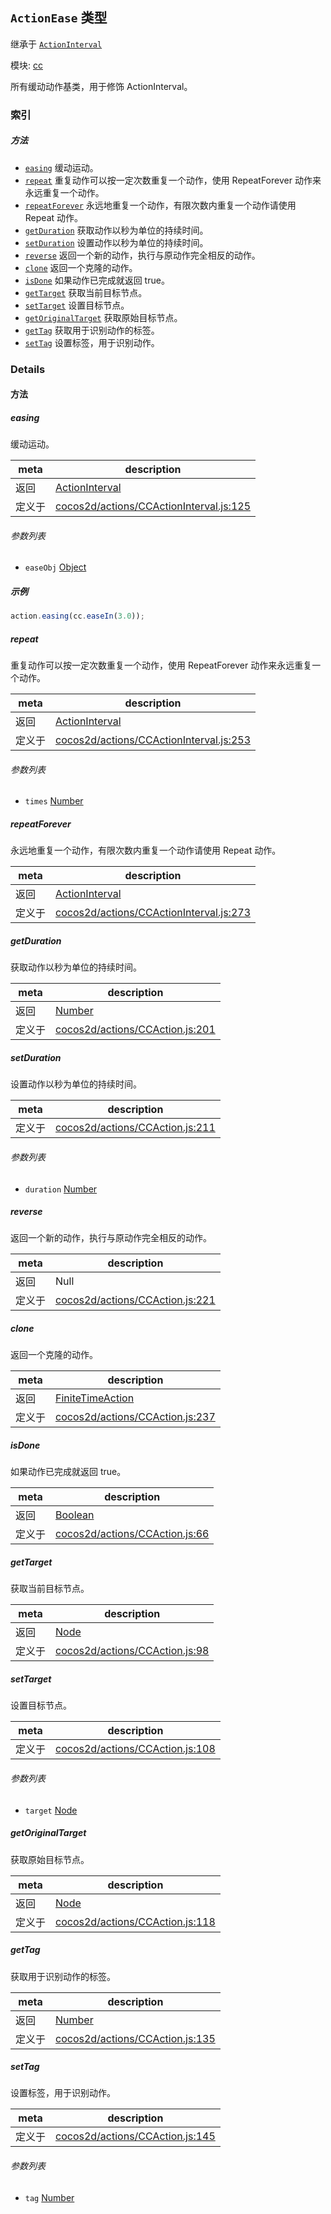 ## `ActionEase` 类型

继承于 [`ActionInterval`](ActionInterval.md)


模块: [cc](../modules/cc.md)


所有缓动动作基类，用于修饰 ActionInterval。


### 索引



##### 方法

  - [`easing`](#easing) 缓动运动。
  - [`repeat`](#repeat) 重复动作可以按一定次数重复一个动作，使用 RepeatForever 动作来永远重复一个动作。
  - [`repeatForever`](#repeatforever) 永远地重复一个动作，有限次数内重复一个动作请使用 Repeat 动作。
  - [`getDuration`](#getduration) 获取动作以秒为单位的持续时间。
  - [`setDuration`](#setduration) 设置动作以秒为单位的持续时间。
  - [`reverse`](#reverse) 返回一个新的动作，执行与原动作完全相反的动作。
  - [`clone`](#clone) 返回一个克隆的动作。
  - [`isDone`](#isdone) 如果动作已完成就返回 true。
  - [`getTarget`](#gettarget) 获取当前目标节点。
  - [`setTarget`](#settarget) 设置目标节点。
  - [`getOriginalTarget`](#getoriginaltarget) 获取原始目标节点。
  - [`getTag`](#gettag) 获取用于识别动作的标签。
  - [`setTag`](#settag) 设置标签，用于识别动作。



### Details




<!-- Method Block -->
#### 方法


##### easing

缓动运动。

| meta | description |
|------|-------------|
| 返回 | <a href="../classes/ActionInterval.html" class="crosslink">ActionInterval</a> 
| 定义于 | [cocos2d/actions/CCActionInterval.js:125](https://github.com/cocos-creator/engine/blob/111da455d089e3000f670eed24ff5172a3488245/cocos2d/actions/CCActionInterval.js#L125) |

###### 参数列表
- `easeObj` <a href="https://developer.mozilla.org/en/JavaScript/Reference/Global_Objects/Object" class="crosslink external" target="_blank">Object</a> 

##### 示例

```js
action.easing(cc.easeIn(3.0));
```

##### repeat

重复动作可以按一定次数重复一个动作，使用 RepeatForever 动作来永远重复一个动作。

| meta | description |
|------|-------------|
| 返回 | <a href="../classes/ActionInterval.html" class="crosslink">ActionInterval</a> 
| 定义于 | [cocos2d/actions/CCActionInterval.js:253](https://github.com/cocos-creator/engine/blob/111da455d089e3000f670eed24ff5172a3488245/cocos2d/actions/CCActionInterval.js#L253) |

###### 参数列表
- `times` <a href="https://developer.mozilla.org/en/JavaScript/Reference/Global_Objects/Number" class="crosslink external" target="_blank">Number</a> 


##### repeatForever

永远地重复一个动作，有限次数内重复一个动作请使用 Repeat 动作。

| meta | description |
|------|-------------|
| 返回 | <a href="../classes/ActionInterval.html" class="crosslink">ActionInterval</a> 
| 定义于 | [cocos2d/actions/CCActionInterval.js:273](https://github.com/cocos-creator/engine/blob/111da455d089e3000f670eed24ff5172a3488245/cocos2d/actions/CCActionInterval.js#L273) |



##### getDuration

获取动作以秒为单位的持续时间。

| meta | description |
|------|-------------|
| 返回 | <a href="https://developer.mozilla.org/en/JavaScript/Reference/Global_Objects/Number" class="crosslink external" target="_blank">Number</a> 
| 定义于 | [cocos2d/actions/CCAction.js:201](https://github.com/cocos-creator/engine/blob/111da455d089e3000f670eed24ff5172a3488245/cocos2d/actions/CCAction.js#L201) |



##### setDuration

设置动作以秒为单位的持续时间。

| meta | description |
|------|-------------|
| 定义于 | [cocos2d/actions/CCAction.js:211](https://github.com/cocos-creator/engine/blob/111da455d089e3000f670eed24ff5172a3488245/cocos2d/actions/CCAction.js#L211) |

###### 参数列表
- `duration` <a href="https://developer.mozilla.org/en/JavaScript/Reference/Global_Objects/Number" class="crosslink external" target="_blank">Number</a> 


##### reverse

返回一个新的动作，执行与原动作完全相反的动作。

| meta | description |
|------|-------------|
| 返回 | Null 
| 定义于 | [cocos2d/actions/CCAction.js:221](https://github.com/cocos-creator/engine/blob/111da455d089e3000f670eed24ff5172a3488245/cocos2d/actions/CCAction.js#L221) |



##### clone

返回一个克隆的动作。

| meta | description |
|------|-------------|
| 返回 | <a href="../classes/FiniteTimeAction.html" class="crosslink">FiniteTimeAction</a> 
| 定义于 | [cocos2d/actions/CCAction.js:237](https://github.com/cocos-creator/engine/blob/111da455d089e3000f670eed24ff5172a3488245/cocos2d/actions/CCAction.js#L237) |



##### isDone

如果动作已完成就返回 true。

| meta | description |
|------|-------------|
| 返回 | <a href="https://developer.mozilla.org/en/JavaScript/Reference/Global_Objects/Boolean" class="crosslink external" target="_blank">Boolean</a> 
| 定义于 | [cocos2d/actions/CCAction.js:66](https://github.com/cocos-creator/engine/blob/111da455d089e3000f670eed24ff5172a3488245/cocos2d/actions/CCAction.js#L66) |



##### getTarget

获取当前目标节点。

| meta | description |
|------|-------------|
| 返回 | <a href="../classes/Node.html" class="crosslink">Node</a> 
| 定义于 | [cocos2d/actions/CCAction.js:98](https://github.com/cocos-creator/engine/blob/111da455d089e3000f670eed24ff5172a3488245/cocos2d/actions/CCAction.js#L98) |



##### setTarget

设置目标节点。

| meta | description |
|------|-------------|
| 定义于 | [cocos2d/actions/CCAction.js:108](https://github.com/cocos-creator/engine/blob/111da455d089e3000f670eed24ff5172a3488245/cocos2d/actions/CCAction.js#L108) |

###### 参数列表
- `target` <a href="../classes/Node.html" class="crosslink">Node</a> 


##### getOriginalTarget

获取原始目标节点。

| meta | description |
|------|-------------|
| 返回 | <a href="../classes/Node.html" class="crosslink">Node</a> 
| 定义于 | [cocos2d/actions/CCAction.js:118](https://github.com/cocos-creator/engine/blob/111da455d089e3000f670eed24ff5172a3488245/cocos2d/actions/CCAction.js#L118) |



##### getTag

获取用于识别动作的标签。

| meta | description |
|------|-------------|
| 返回 | <a href="https://developer.mozilla.org/en/JavaScript/Reference/Global_Objects/Number" class="crosslink external" target="_blank">Number</a> 
| 定义于 | [cocos2d/actions/CCAction.js:135](https://github.com/cocos-creator/engine/blob/111da455d089e3000f670eed24ff5172a3488245/cocos2d/actions/CCAction.js#L135) |



##### setTag

设置标签，用于识别动作。

| meta | description |
|------|-------------|
| 定义于 | [cocos2d/actions/CCAction.js:145](https://github.com/cocos-creator/engine/blob/111da455d089e3000f670eed24ff5172a3488245/cocos2d/actions/CCAction.js#L145) |

###### 参数列表
- `tag` <a href="https://developer.mozilla.org/en/JavaScript/Reference/Global_Objects/Number" class="crosslink external" target="_blank">Number</a> 



